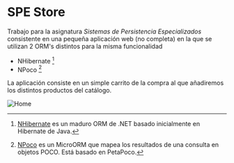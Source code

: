 SPE Store
===================

Trabajo para la asignatura *Sistemas de Persistencia Especializados* consistente en una pequeña aplicación web (no completa) en la que se utilizan 2 ORM's distintos para la misma funcionalidad

 - NHibernate [^nh]
 - NPoco [^np]

La aplicación consiste en un simple carrito de la compra al que añadiremos los distintos productos del catálogo.

![Home](https://cloud.githubusercontent.com/assets/354151/11168494/dffddffc-8b91-11e5-9874-86367eaadb47.PNG)
 
  [^nh]: [NHibernate](https://msdn.microsoft.com/es-es/data/ef.aspx) es un maduro ORM de .NET basado inicialmente en Hibernate de Java.

  [^np]: [NPoco](https://github.com/schotime/NPoco) es un MicroORM que mapea los resultados de una consulta en objetos POCO. Está basado en PetaPoco.
 